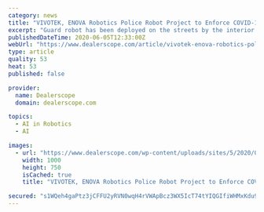 ```yaml
---
category: news
title: "VIVOTEK, ENOVA Robotics Police Robot Project to Enforce COVID-19 Lockdown"
excerpt: "Guard robot has been deployed on the streets by the interior ministry of Tunisia to impose lockdown restrictions on citizens and to help slow the spread of coronavirus."
publishedDateTime: 2020-06-05T12:33:00Z
webUrl: "https://www.dealerscope.com/article/vivotek-enova-robotics-police-robot-project-to-enforce-covid-19-lockdown/"
type: article
quality: 53
heat: 53
published: false

provider:
  name: Dealerscope
  domain: dealerscope.com

topics:
  - AI in Robotics
  - AI

images:
  - url: "https://www.dealerscope.com/wp-content/uploads/sites/5/2020/06/Police-Robot.jpeg"
    width: 1000
    height: 750
    isCached: true
    title: "VIVOTEK, ENOVA Robotics Police Robot Project to Enforce COVID-19 Lockdown"

secured: "s1WQeh4gaPtz3jCFFU2yRVN0wqH4rVWApBcz3WX5IcT74tYIQGIfiWHMxKdu9bO2W65zwYUSYClCeUTf60ctRvPWpQZMIuWztsLwJY4pOYSXlBdU0hObYMN0XJDKeC+XUE2CbJ7j3UZpUfmGikfEb3JDNJ+BxYRumFMjKhqoYzZEiOKqhaD3dk5yv3jQ1nEj8UuY9TkRu7P80CMSUMZR5wPzR1SL2kgj6BwhUhsUsZlSIqLGUq43qw+Jorln03ckFpuYYibhICbFkpJ4qt7CF+vKP8LKYiZv4URMKE90Vxs2SUEXacSjYqDDvJWvUsFSqo8HPXE1ihy/qV9MRSxJrg8dyKr9701HGlgqkzXl44Umu55vS/ru7KJNR8Stw8iYyJEaNHxM0GcOLOzOQUqwypRNd9cn+LSujTsVl004MT1X4RmdL5Wk/sZMy0qzcJc+n4tYAtfllhrFF0JQSZzLHQzfKFNHgp34LFZfsKMcYEA=;a6l29ReSWofZnpIcLCRDbQ=="
---
```


